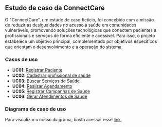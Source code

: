 ## Estudo de caso da ConnectCare

O "ConnectCare", um estudo de caso fictício, foi concebido com a missão de reduzir as desigualdades no acesso à saúde em comunidades vulneráveis, promovendo soluções tecnológicas que conectem pacientes a proﬁssionais e serviços de forma eﬁciente e acessível. Para isso, o projeto estabelece um objetivo principal, complementado por objetivos especíﬁcos que orientam o desenvolvimento e a operação do sistema.


### Casos de uso

- **UC01**: [Registrar Paciente](./caso-de-uso-01.md)
- **UC02**: [Cadastrar proﬁssional de saúde](./caso-de-uso-02.md)
- **UC03**: [Buscar Serviços de Saúde](./caso-de-uso-03.md)
- **UC04**: [Realizar Agendamento](./caso-de-uso-04.md)
- **UC05**: [Registrar Campanhas de Saúde](./caso-de-uso-05.md)
- **UC06**: [Gerar Atendimentos de Saúde](./caso-de-uso-06.md)


### Diagrama de caso de uso 

Para visualizar o nosso diagrama, basta acessar esse [link](https://viewer.diagrams.net/?tags=%7B%7D&lightbox=1&highlight=0000ff&edit=_blank&layers=1&nav=1&title=Connect%20Care%20-%20caso%20de%20uso.drawio#Uhttps%3A%2F%2Fdrive.google.com%2Fuc%3Fid%3D1BJdstL0cNpM5YfeMn5zxU72D3VG0tjci%26export%3Ddownload).
